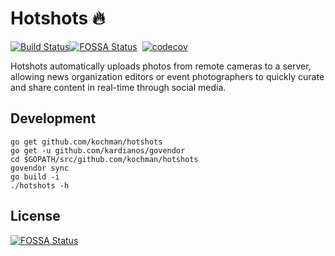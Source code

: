 # Hotshots 🔥
[![Build Status](https://travis-ci.org/kochman/hotshots.svg?branch=master)](https://travis-ci.org/kochman/hotshots)[![FOSSA Status](https://app.fossa.io/api/projects/git%2Bgithub.com%2Fkochman%2Fhotshots.svg?type=shield)](https://app.fossa.io/projects/git%2Bgithub.com%2Fkochman%2Fhotshots?ref=badge_shield)
&nbsp;[![codecov](https://codecov.io/gh/kochman/hotshots/branch/master/graph/badge.svg)](https://codecov.io/gh/kochman/hotshots)

Hotshots automatically uploads photos from remote cameras to a server, allowing news organization editors or event photographers to quickly curate and share content in real-time through social media.

## Development

```
go get github.com/kochman/hotshots
go get -u github.com/kardianos/govendor
cd $GOPATH/src/github.com/kochman/hotshots
govendor sync
go build -i
./hotshots -h
```


## License
[![FOSSA Status](https://app.fossa.io/api/projects/git%2Bgithub.com%2Fkochman%2Fhotshots.svg?type=large)](https://app.fossa.io/projects/git%2Bgithub.com%2Fkochman%2Fhotshots?ref=badge_large)